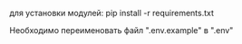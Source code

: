 для установки модулей:
pip install -r requirements.txt

Необходимо переименовать файл ".env.example" в ".env"